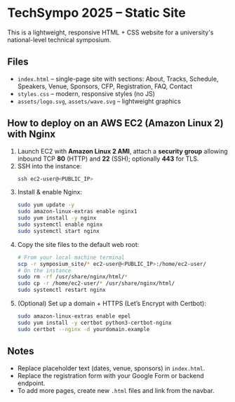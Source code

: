 # TechSympo 2025 – Static Site

This is a lightweight, responsive HTML + CSS website for a university's national-level technical symposium.

## Files
- `index.html` – single-page site with sections: About, Tracks, Schedule, Speakers, Venue, Sponsors, CFP, Registration, FAQ, Contact
- `styles.css` – modern, responsive styles (no JS)
- `assets/logo.svg`, `assets/wave.svg` – lightweight graphics

## How to deploy on an AWS EC2 (Amazon Linux 2) with Nginx
1. Launch EC2 with **Amazon Linux 2 AMI**, attach a **security group** allowing inbound TCP **80** (HTTP) and **22** (SSH); optionally **443** for TLS.
2. SSH into the instance:
   ```bash
   ssh ec2-user@<PUBLIC_IP>
   ```
3. Install & enable Nginx:
   ```bash
   sudo yum update -y
   sudo amazon-linux-extras enable nginx1
   sudo yum install -y nginx
   sudo systemctl enable nginx
   sudo systemctl start nginx
   ```
4. Copy the site files to the default web root:
   ```bash
   # From your local machine terminal
   scp -r symposium_site/* ec2-user@<PUBLIC_IP>:/home/ec2-user/
   # On the instance
   sudo rm -rf /usr/share/nginx/html/*
   sudo cp -r /home/ec2-user/* /usr/share/nginx/html/
   sudo systemctl restart nginx
   ```
5. (Optional) Set up a domain + HTTPS (Let’s Encrypt with Certbot):
   ```bash
   sudo amazon-linux-extras enable epel
   sudo yum install -y certbot python3-certbot-nginx
   sudo certbot --nginx -d yourdomain.example
   ```

## Notes
- Replace placeholder text (dates, venue, sponsors) in `index.html`.
- Replace the registration form with your Google Form or backend endpoint.
- To add more pages, create new `.html` files and link from the navbar.
